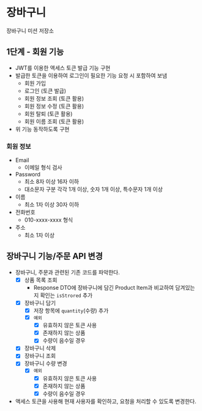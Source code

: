 # 장바구니 

장바구니 미션 저장소

## 1단계 - 회원 기능

- JWT를 이용한 액세스 토큰 발급 기능 구현
- 발급한 토큰을 이용하여 로그인이 필요한 기능 요청 시 포함하여 보냄
    - 회원 가입
    - 로그인 (토큰 발급)
    - 회원 정보 조회 (토큰 활용)
    - 회원 정보 수정 (토큰 활용)
    - 회원 탈퇴 (토큰 활용)
    - 회원 이름 조회 (토큰 활용)
- 위 기능 동작하도록 구현

### 회원 정보

- Email
    - 이메일 형식 검사
- Password
    - 최소 8자 이상 16자 이하
    - 대소문자 구분 각각 1개 이상, 숫자 1개 이상, 특수문자 1개 이상
- 이름
    - 최소 1자 이상 30자 이하
- 전화번호
    - 010-xxxx-xxxx 형식
- 주소
  - 최소 1자 이상

## 장바구니 기능/주문 API 변경
- 장바구니, 주문과 관련된 기존 코드를 파악한다.
  - [x] 상품 목록 조회
    - Response DTO에 장바구니에 담긴 Product Item과 비교하여 담겨있는지 확인는 `isStrored` 추가
  - [x] 장바구니 담기
    - [x] 저장 항목에 `quantity`(수량) 추가
    - [x] `예외`
      - [x] 유효하지 않은 토큰 사용
      - [x] 존재하지 않는 상품
      - [x] 수량이 음수일 경우 
  - [x] 장바구니 삭제
  - [x] 장바구니 조회
  - [x] 장바구니 수량 변경
    - [x] `예외`
      - [x] 유효하지 않은 토큰 사용
      - [x] 존재하지 않는 상품
      - [x] 수량이 음수일 경우
- 액세스 토큰을 사용해 현재 사용자를 확인하고, 요청을 처리할 수 있도록 변경한다.
